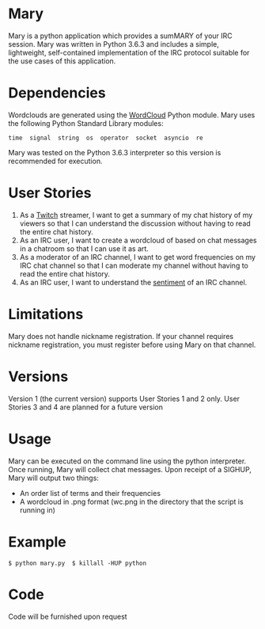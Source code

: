 # Mary
Mary is a python application which provides a sumMARY of your IRC session. Mary was written in Python 3.6.3 and includes a simple, lightweight, self-contained implementation of the IRC protocol suitable for the use cases of this application.

# Dependencies
Wordclouds are generated using the [WordCloud](https://github.com/amueller/word_cloud) Python module. Mary uses the following Python Standard Library modules:

`time 
signal 
string 
os 
operator 
socket 
asyncio 
re `

Mary was tested on the Python 3.6.3 interpreter so this version is recommended for execution.

# User Stories
1. As a [Twitch](http://www.twitch.tv) streamer, I want to get a summary of my chat history of my viewers so that I can understand the discussion without having to read the entire chat history.
2. As an IRC user, I want to create a wordcloud of based on chat messages in a chatroom so that I can use it as art.
3. As a moderator of an IRC channel, I want to get word frequencies on my IRC chat channel so that I can moderate my channel without having to read the entire chat history.
4. As an IRC user, I want to understand the [sentiment](https://en.wikipedia.org/wiki/Latent_semantic_analysis) of an IRC channel.

# Limitations
Mary does not handle nickname registration. If your channel requires nickname registration, you must register before using Mary on that channel.

# Versions
Version 1 (the current version) supports User Stories 1 and 2 only. User Stories 3 and 4 are planned for a future version

# Usage
Mary can be executed on the command line using the python interpreter. Once running, Mary will collect chat messages. Upon receipt of a SIGHUP, Mary will output two things:
* An order list of terms and their frequencies
* A wordcloud in .png format (wc.png in the directory that the script is running in)

# Example
`$ python mary.py 
$ killall -HUP python`

# Code
Code will be furnished upon request
